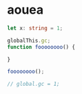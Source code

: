 # aouea

```ts
let x: string = 1;

globalThis.gc;
function foooooooo() {

}

foooooooo();

// global.gc = 1;
```